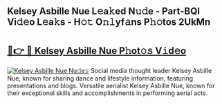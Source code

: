 ## Kelsey Asbille Nue L𝚎a𝚔ed N𝚞𝚍e - Part-BQl Vi𝚍𝚎o L𝚎a𝚔s - H𝚘𝚝 O𝚗𝚕yf𝚊ns P𝚑𝚘tos 2UkMn

# <h2><a href="http://kf2mml.oniu.top/?m=Kelsey+Asbille+Nue">🔗👉 🔴 Kelsey Asbille Nue P𝚑ot𝚘𝚜 V𝚒d𝚎o</a></h2>

[![Kelsey Asbille Nue Nu𝚍e𝚜](https://i.imgur.com/0qMVB7G.gif)](http://kf2mml.oniu.top/?m=Kelsey+Asbille+Nue)
Social media thought leader Kelsey Asbille Nue, known for sharing dance and lifestyle information, featuring presentations and blogs. Versatile aerialist Kelsey Asbille Nue, known for their exceptional skills and accomplishments in performing aerial acts.  
